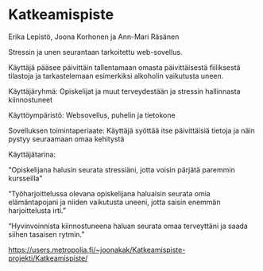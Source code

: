 # Katkeamispiste

Erika Lepistö, Joona Korhonen ja Ann-Mari Räsänen

Stressin ja unen seurantaan tarkoitettu web-sovellus.

Käyttäjä pääsee päivittäin tallentamaan omasta päivittäisestä fiiliksestä tilastoja ja tarkastelemaan esimerkiksi alkoholin vaikutusta uneen.

Käyttäjäryhmä:
Opiskelijat ja muut terveydestään ja stressin hallinnasta kiinnostuneet

Käyttöympäristö:
Websovellus, puhelin ja tietokone

Sovelluksen toimintaperiaate:
Käyttäjä syöttää itse päivittäisiä tietoja ja näin pystyy seuraamaan omaa kehitystä

Käyttäjätarina:

"Opiskelijana halusin seurata stressiäni, jotta voisin pärjätä paremmin kursseilla"

“Työharjoittelussa olevana opiskelijana haluaisin seurata omia elämäntapojani ja niiden vaikutusta uneeni, jotta saisin enemmän harjoittelusta irti.”

“Hyvinvoinnista kiinnostuneena haluan seurata omaa terveyttäni ja saada siihen tasaisen rytmin.”

https://users.metropolia.fi/~joonakak/Katkeamispiste-projekti/Katkeamispiste/
